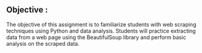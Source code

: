 Objective :
----------
The objective of this  assignment is to familiarize students with web scraping techniques using Python and data analysis. Students will practice extracting data from a web page using the BeautifulSoup library and perform basic analysis on the scraped data.

